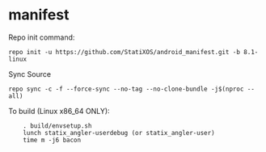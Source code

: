 # manifest

Repo init command:

	repo init -u https://github.com/StatiXOS/android_manifest.git -b 8.1-linux

Sync Source

	repo sync -c -f --force-sync --no-tag --no-clone-bundle -j$(nproc --all)

To build (Linux x86_64 ONLY):

        . build/envsetup.sh
        lunch statix_angler-userdebug (or statix_angler-user)
        time m -j6 bacon
